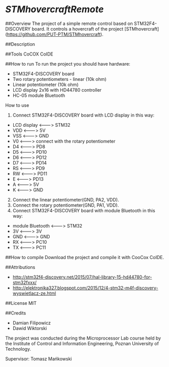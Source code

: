 # *STMhovercraftRemote*

##Overview
The project of a simple remote control based on STM32F4-DISCOVERY board. It controls a hovercraft of the project [STMhovercraft] (https://github.com/PUT-PTM/STMhovercraft).

##Description



##Tools
CoCOX CoIDE

##How to run
To run the project you should have hardware:
- STM32F4-DISCOVERY board
- Two rotary potentiometers - linear (10k ohm)
- Linear potentiometer (10k ohm)
- LCD display 2x16 with HD44780 controller 
- HC-05 module Bluetooth
 
 How to use
 
1. Connect STM32F4-DISCOVERY board with LCD display in this way: 
  *  LCD display <--->  STM32
  *  VDD  <--->  5V
  *  VSS  <--->  GND
  *  V0   <--->  connect with the rotary potentiometer
  *  D4   <--->  PD8
  *  D5   <--->  PD10
  *  D6   <--->  PD12
  *  D7   <--->  PD14
  *  RS   <--->  PD9
  *  RW   <--->  PD11
  *  E    <--->  PD13
  *  A    <--->  5V
  *  K    <--->  GND
  
2. Connect the linear potentiometer(GND, PA2, VDD).
3. Connect the rotary potentiometer(GND, PA1, VDD).
4. Connect STM32F4-DISCOVERY board with module Bluetooth in this way:
  * module Bluetooth <---> STM32
  * 3V  <---> 3V
  * GND <---> GND
  * RX  <---> PC10
  * TX  <---> PC11
  
##How to compile
Download the project and compile it with CooCox CoIDE.

##Attributions
* http://stm32f4-discovery.net/2015/07/hal-library-15-hd44780-for-stm32fxxx/
* http://elektronika327.blogspot.com/2015/12/4-stm32-m4f-discovery-wyswietlacz-ze.html

##License
MIT

##Credits
* Damian Filipowicz
* Dawid Wiktorski

The project was conducted during the Microprocessor Lab course held by the Institute of Control and Information Engineering, Poznan University of Technology.

Supervisor: Tomasz Mańkowski
